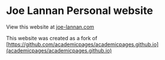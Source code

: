 # Joe Lannan Personal website

View this website at [joe-lannan.com](joe-lannan.com)

This website was created as a fork of [https://github.com/academicpages/academicpages.github.io](academicpages/academicpages.github.io)
